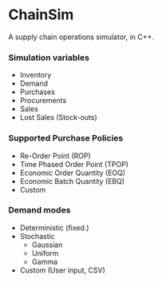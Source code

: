 # ChainSim
A supply chain operations simulator, in C++.

### Simulation variables
- Inventory
- Demand
- Purchases
- Procurements
- Sales
- Lost Sales (Stock-outs)

### Supported Purchase Policies
- Re-Order Point (ROP)
- Time Phased Order Point (TPOP)
- Economic Order Quantity (EOQ)
- Economic Batch Quantity (EBQ)
- Custom

### Demand modes
- Deterministic (fixed.)
- Stochastic
  - Gaussian
  - Uniform
  - Gamma
- Custom (User input, CSV)
